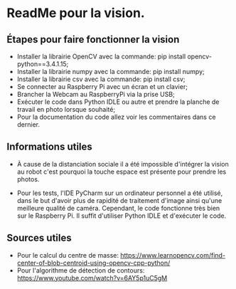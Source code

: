 # ReadMe pour la vision.
## Étapes pour faire fonctionner la vision
* Installer la librairie OpenCV avec la commande: pip install opencv-python==3.4.1.15;
* Installer la librairie numpy avec la commande: pip install numpy;
* Installer la librairie csv avec la commande: pip install csv; 
* Se connecter au Raspberry Pi avec un écran et un clavier;
* Brancher la Webcam au RaspberryPi via la prise USB;
* Exécuter le code dans Python IDLE ou autre et prendre la planche de travail en photo lorsque souhaité;
* Pour la documentation du code allez voir les commentaires dans ce dernier.

## Informations utiles
* À cause de la distanciation sociale il a été impossible d'intégrer la vision au robot c'est pourquoi la touche espace est présente pour prendre les photos. 

* Pour les tests, l'IDE PyCharm sur un ordinateur personnel a été utilisé, dans le but d'avoir plus de rapidité de traitement d'image ainsi qu'une meilleure qualité de caméra. Cependant, le code fonctionne très bien sur le Raspberry Pi. Il suffit d'utiliser Python IDLE et d'exécuter le code. 
  
## Sources utiles
* Pour le calcul du centre de masse: https://www.learnopencv.com/find-center-of-blob-centroid-using-opencv-cpp-python/
* Pour l'algorithme de détection de contours: https://www.youtube.com/watch?v=6AY5p1uC5gM
